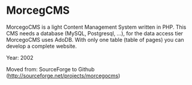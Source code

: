MorcegCMS
==========

MorcegoCMS is a light Content Management System written in PHP. This CMS needs a database (MySQL, Postgresql, ...), for the data access tier MorcegoCMS uses AdoDB. With only one table (table of pages) you can develop a complete website.

Year: 2002

Moved from: SourceForge to Github  (http://sourceforge.net/projects/morcegocms)
